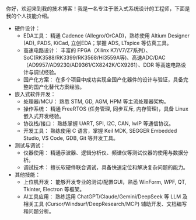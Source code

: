 你好，欢迎来到我的技术博客！我是一名专注于嵌入式系统设计的工程师，下面是我的个人技能介绍。

- 硬件设计：
  - EDA工具： 精通 Cadence (Allegro/OrCAD)，熟练使用 Altium Designer (AD), PADS, KiCad, 立创EDA；掌握 ADS, LTspice 等仿真工具。
  - 高速电路设计： 丰富的 FPGA（Xilinx K7/V7/Z7系列）、SoC(RK3588/RK3399/RK3568/HI3559A等)、高速ADC/DAC（AD9957/AD9230/AD9361/CX8242K/CX9261）、DDR 等高速电路设计与调试经验。
  - 国产化方案： 在多个项目中成功实现全国产化器件的设计与验证，具备完整的国产化替代方案经验。
- 嵌入式软件开发：
  - 处理器/MCU： 熟悉 STM, GD, AGM, HPM 等主流处理器架构。
  - 操作系统： 精通 FreeRTOS (任务管理, 同步互斥, 内存管理)，具备 Linux 嵌入式开发经验。
  - 协议栈/接口： 熟练掌握 UART, SPI, I2C, CAN, lwIP 等通信协议。
  - 开发工具： 熟练使用 C 语言，掌握 Keil MDK, SEGGER Embedded Studio, VS Code, GDB, Git 等开发工具。
- 测试与调试：
  - 仪器使用： 精通示波器、逻辑分析仪、频谱仪等测试仪器的使用与数据分析。
  - 调试技术： 擅长软硬件联合调试，具备快速定位和解决复杂问题的能力。
- 其他技能：
  - 上位机开发： 能够开发专业的测试/配置GUI，熟悉 WinForm, WPF, QT, Tkinter, Electron 等框架。
  - AI工具应用： 熟练运用 ChatGPT/Claude/Gemini/DeepSeek 等 LLM 及相关工具 (Cursor/Windsurf/DeepResearch/MCP) 辅助开发、文档编写和问题分析。